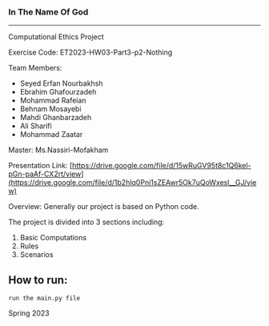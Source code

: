 ### In The Name Of God
***
Computational Ethics Project

Exercise Code: ET2023-HW03-Part3-p2-Nothing

Team Members:
* Seyed Erfan Nourbakhsh
* Ebrahim Ghafourzadeh
* Mohammad Rafeian
* Behnam Mosayebi
* Mahdi Ghanbarzadeh
* Ali Sharifi
* Mohammad Zaatar

Master: Ms.Nassiri-Mofakham

Presentation Link: [https://drive.google.com/file/d/15wRuGV95t8c1Q6kel-pGn-paAf-CX2rt/view](https://drive.google.com/file/d/1b2hlq0Pni1sZEAwr5Ok7uQoWxesl__GJ/view)

Overview: Generally our project is based on Python code.

The project is divided into 3 sections including:
1. Basic Computations
2. Rules
3. Scenarios

## How to run:
`run the main.py file`

Spring 2023
